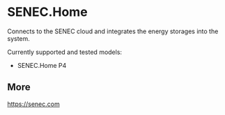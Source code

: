 # SENEC.Home

Connects to the SENEC cloud and integrates the energy storages into the system.

Currently supported and tested models:

* SENEC.Home P4

## More

https://senec.com
